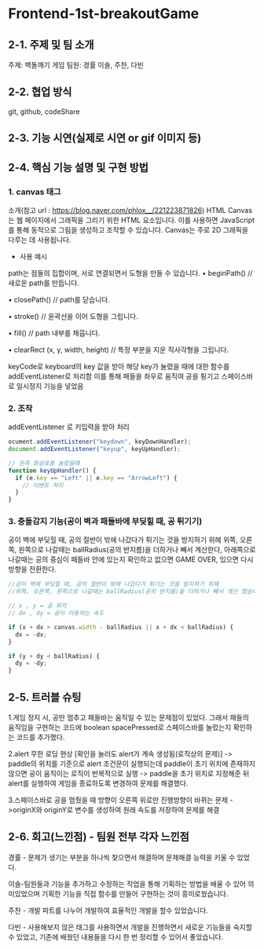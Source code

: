 # Frontend-1st-breakoutGame

## 2-1. 주제 및 팀 소개

주제: 벽돌깨기 게임
팀원: 경률 이솔, 주찬, 다빈

## 2-2. 협업 방식

git, github, codeShare

## 2-3. 기능 시연(실제로 시연 or gif 이미지 등)

## 2-4. 핵심 기능 설명 및 구현 방법

### 1. canvas 태그

소개(참고 url : https://blog.naver.com/phlox__/221223871826)
HTML Canvas는 웹 페이지에서 그래픽을 그리기 위한 HTML 요소입니다.
이를 사용하면 JavaScript를 통해 동적으로 그림을 생성하고 조작할 수 있습니다.
Canvas는 주로 2D 그래픽을 다루는 데 사용됩니다.

- 사용 예시
  <canvas id="myCanvas" width="500" height="300"></canvas>

path는 점들의 집합이며, 서로 연결되면서 도형을 만들 수 있습니다.
• beginPath()
// 새로운 path를 만듭니다.

• closePath()
// path를 닫습니다.

• stroke()
// 윤곽선을 이어 도형을 그립니다.

• fill()
// path 내부를 채웁니다.

• clearRect (x, y, width, height)
// 특정 부분을 지운 직사각형을 그립니다.

keyCode로 keyboard의 key 값을 받아 해당 key가 눌렸을 때에 대한 함수를 addEventListener로 처리함
이를 통해 패들을 좌우로 움직여 공을 튕기고 스페이스바로 일시정지 기능을 넣었음

### 2. 조작

addEventListener 로 키입력을 받아 처리

```js
ocument.addEventListener("keydown", keyDownHandler);
document.addEventListener("keyup", keyUpHandler);

// 왼족 화살표를 눌렀을떄
function keyUpHandler() {
  if (e.key == "Left" || e.key == "ArrowLeft") {
    // 이벤트 처리
  }
}
```

### 3. 충돌감지 기능(공이 벽과 패들바에 부딪힐 때, 공 튀기기)

공이 벽에 부딪힐 때, 공의 절반이 밖에 나갔다가 튀기는 것을 방지하기 위헤
위쪽, 오른쪽, 왼쪽으로 나갈때는 ballRadius(공의 반지름)을 더하거나 빼서 계산한다,
아래쪽으로 나갈때는 공의 중심이 패들바 안에 있는지 확인하고 없으면 GAME OVER, 있으면 다시 방향을 전환한다.

```js
//공이 벽에 부딪힐 때, 공의 절반이 밖에 나갔다가 튀기는 것을 방지하기 위헤
//위쪽, 오른쪽, 왼쪽으로 나갈때는 ballRadius(공의 반지름)을 더하거나 빼서 계산 했습니다.

// x , y = 공 위치
// dx , dy = 공이 이동하는 속도

if (x + dx > canvas.width - ballRadius || x + dx < ballRadius) {
  dx = -dx;
}

if (y + dy < ballRadius) {
  dy = -dy;
}
```

## 2-5. 트러블 슈팅

1.게임 정지 시, 공만 멈추고 패들바는 움직일 수 있는 문제점이 있었다.
그래서 패들의 움직임을 구현하는 코드에 boolean spacePressed로 스페이스바를 눌렀는지 확인하는 코드를 추가했다.

2.alert 무한 로딩 현상 [확인을 눌러도 alert가 계속 생성됨(로직상의 문제)]
-> paddle의 위치를 기준으로 alert 조건문이 실행되는데 paddle이 초기 위치에 존재하지 않으면 공이 움직이는 로직이 반복적으로 실행
-> paddle을 초기 위치로 지정해준 뒤 alert를 실행하여 게임을 종료하도록 변경하여 문제를 해결했다.

3.스페이스바로 공을 멈췄을 때 방향이 오른쪽 위로만 진행방향이 바뀌는 문제
->originX와 originY로 변수를 생성하여 원래 속도를 저장하여 문제를 해결

## 2-6. 회고(느낀점) - 팀원 전부 각자 느낀점

경률 - 문제가 생기는 부분을 하나씩 찾으면서 해결하며 문제해결 능력을 키울 수 있었다.

이솔-팀원들과 기능을 추가하고 수정하는 작업을 통해 기획하는 방법을 배울 수 있어 의미있었으며 기획한 기능을 직접 함수를 만들어 구현하는 것이 흥미로웠습니다.

주찬 - 개발 파트를 나누어 개발하여 효율적인 개발을 할수 있었습니다.

다빈 - 사용해보지 않은 태그를 사용하면서 개발을 진행하면서 새로운 기능들을 숙지할 수 있었고, 기존에 배웠던 내용들을 다시 한 번 정리할 수 있어서 좋았습니다.

